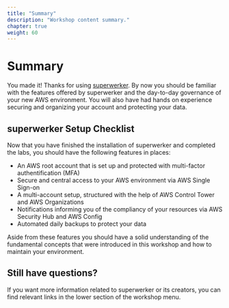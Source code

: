 ```yaml
---
title: "Summary"
description: "Workshop content summary."
chapter: true
weight: 60
---
```


# Summary

You made it! Thanks for using [superwerker]. By now you should be familiar with the features offered by superwerker and the day-to-day governance of your new AWS environment. You will also have had hands on experience securing and organizing your account and protecting your data.

## superwerker Setup Checklist

Now that you have finished the installation of superwerker and completed the labs, you should have the following features in places:

- An AWS root account that is set up and protected with multi-factor authentification (MFA)
- Secure and central access to your AWS environment via AWS Single Sign-on
- A multi-account setup, structured with the help of AWS Control Tower and AWS Organizations
- Notifications informing you of the compliancy of your resources via AWS Security Hub and AWS Config
- Automated daily backups to protect your data

Aside from these features you should have a solid understanding of the fundamental concepts that were introduced in this workshop and how to maintain your environment. 

## Still have questions?

If you want more information related to superwerker or its creators, you can find relevant links in the lower section of the workshop menu.

[superwerker]: https://github.com/superwerker/superwerker
